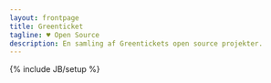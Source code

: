 ```yaml
---
layout: frontpage
title: Greenticket
tagline: ♥ Open Source
description: En samling af Greentickets open source projekter.
---
```

{% include JB/setup %}